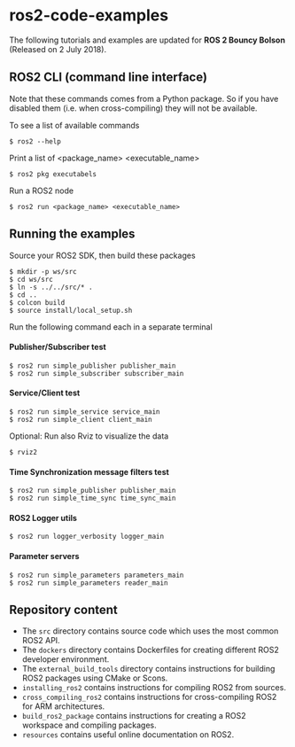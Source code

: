 # ros2-code-examples

The following tutorials and examples are updated for **ROS 2 Bouncy Bolson** (Released on 2 July 2018).

## ROS2 CLI (command line interface)

Note that these commands comes from a Python package. So if you have disabled them (i.e. when cross-compiling) they will not be available.

To see a list of available commands

    $ ros2 --help

Print a list of <package_name> <executable_name>

    $ ros2 pkg executabels

Run a ROS2 node

    $ ros2 run <package_name> <executable_name>


## Running the examples

Source your ROS2 SDK, then build these packages

    $ mkdir -p ws/src
    $ cd ws/src
    $ ln -s ../../src/* .
    $ cd ..    
    $ colcon build
    $ source install/local_setup.sh


Run the following command each in a separate terminal

#### Publisher/Subscriber test

    $ ros2 run simple_publisher publisher_main
    $ ros2 run simple_subscriber subscriber_main

#### Service/Client test

    $ ros2 run simple_service service_main
    $ ros2 run simple_client client_main

Optional: Run also Rviz to visualize the data 

    $ rviz2

#### Time Synchronization message filters test

    $ ros2 run simple_publisher publisher_main
    $ ros2 run simple_time_sync time_sync_main

#### ROS2 Logger utils

    $ ros2 run logger_verbosity logger_main

#### Parameter servers

    $ ros2 run simple_parameters parameters_main
    $ ros2 run simple_parameters reader_main






## Repository content

 - The `src` directory contains source code which uses the most common ROS2 API.
 - The `dockers` directory contains Dockerfiles for creating different ROS2 developer environment.
 - The `external_build_tools` directory contains instructions for building ROS2 packages using CMake or Scons.
 - `installing_ros2` contains instructions for compiling ROS2 from sources.
 - `cross_compiling_ros2` contains instructions for cross-compiling ROS2 for ARM architectures.
 - `build_ros2_package` contains instructions for creating a ROS2 workspace and compiling packages. 
 - `resources` contains useful online documentation on ROS2.


